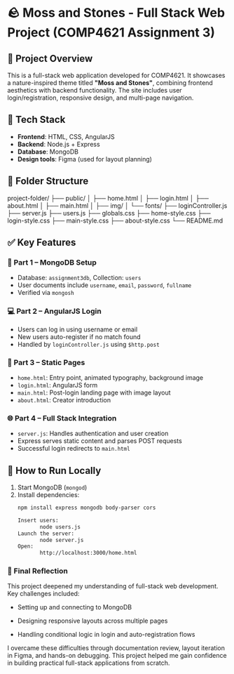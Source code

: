 # 🪨 Moss and Stones - Full Stack Web Project (COMP4621 Assignment 3)

## 📌 Project Overview
This is a full-stack web application developed for COMP4621. It showcases a nature-inspired theme titled **"Moss and Stones"**, combining frontend aesthetics with backend functionality. The site includes user login/registration, responsive design, and multi-page navigation.

## 🔧 Tech Stack

- **Frontend**: HTML, CSS, AngularJS
- **Backend**: Node.js + Express
- **Database**: MongoDB
- **Design tools**: Figma (used for layout planning)

## 📁 Folder Structure
project-folder/
├── public/
│ ├── home.html
│ ├── login.html
│ ├── about.html
│ ├── main.html
│ ├── img/
│ └── fonts/
├── loginController.js
├── server.js
├── users.js
├── globals.css
├── home-style.css
├── login-style.css
├── main-style.css
├── about-style.css
└── README.md

## ✅ Key Features

### 🧩 Part 1 – MongoDB Setup
- Database: `assignment3db`, Collection: `users`
- User documents include `username`, `email`, `password`, `fullname`
- Verified via `mongosh`

### 💻 Part 2 – AngularJS Login
- Users can log in using username or email
- New users auto-register if no match found
- Handled by `loginController.js` using `$http.post`

### 🎨 Part 3 – Static Pages
- `home.html`: Entry point, animated typography, background image
- `login.html`: AngularJS form
- `main.html`: Post-login landing page with image layout
- `about.html`: Creator introduction

### 🌐 Part 4 – Full Stack Integration
- `server.js`: Handles authentication and user creation
- Express serves static content and parses POST requests
- Successful login redirects to `main.html`

## 🧪 How to Run Locally
1. Start MongoDB (`mongod`)
2. Install dependencies:
   ```bash
   npm install express mongodb body-parser cors

   Insert users:
          node users.js
   Launch the server:
          node server.js
   Open:
          http://localhost:3000/home.html

### 📝 Final Reflection
This project deepened my understanding of full-stack web development. Key challenges included:

- Setting up and connecting to MongoDB

- Designing responsive layouts across multiple pages

- Handling conditional logic in login and auto-registration flows

I overcame these difficulties through documentation review, layout iteration in Figma, and hands-on debugging.
This project helped me gain confidence in building practical full-stack applications from scratch.


